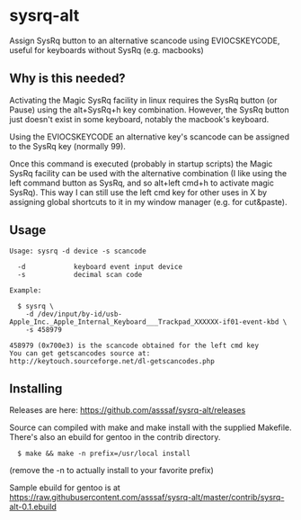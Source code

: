 # sysrq-alt
Assign SysRq button to an alternative scancode using EVIOCSKEYCODE, useful for keyboards without SysRq (e.g. macbooks)

## Why is this needed?
Activating the Magic SysRq facility in linux requires the SysRq button (or Pause) using the alt+SysRq+h key combination. However, the SysRq button just doesn't exist in some keyboard, notably the macbook's keyboard. 

Using the EVIOCSKEYCODE an alternative key's scancode can be assigned to the SysRq key (normally 99).

Once this command is executed (probably in startup scripts) the Magic SysRq facility can be used with the alternative combination (I like using the left command button as SysRq, and so alt+left cmd+h to activate magic SysRq). This way I can still use the left cmd key for other uses in X by assigning global shortcuts to it in my window manager (e.g. for cut&paste).

## Usage
```
Usage: sysrq -d device -s scancode

  -d            keyboard event input device
  -s            decimal scan code

Example:

  $ sysrq \
    -d /dev/input/by-id/usb-Apple_Inc._Apple_Internal_Keyboard___Trackpad_XXXXXX-if01-event-kbd \
    -s 458979

458979 (0x700e3) is the scancode obtained for the left cmd key
You can get getscancodes source at: http://keytouch.sourceforge.net/dl-getscancodes.php
```

## Installing
Releases are here: https://github.com/asssaf/sysrq-alt/releases

Source can compiled with make and make install with the supplied Makefile. There's also an ebuild for gentoo in the contrib directory.

```
  $ make && make -n prefix=/usr/local install
```
(remove the -n to actually install to your favorite prefix)

Sample ebuild for gentoo is at https://raw.githubusercontent.com/asssaf/sysrq-alt/master/contrib/sysrq-alt-0.1.ebuild

